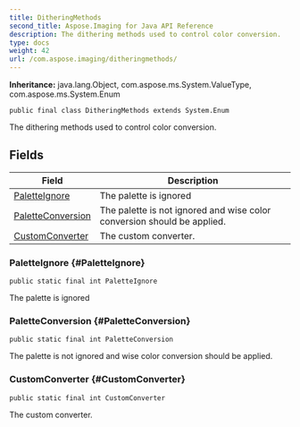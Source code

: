 ```yaml
---
title: DitheringMethods
second_title: Aspose.Imaging for Java API Reference
description: The dithering methods used to control color conversion.
type: docs
weight: 42
url: /com.aspose.imaging/ditheringmethods/
---
```

**Inheritance:**
java.lang.Object, com.aspose.ms.System.ValueType, com.aspose.ms.System.Enum
```
public final class DitheringMethods extends System.Enum
```

The dithering methods used to control color conversion.
## Fields

| Field | Description |
| --- | --- |
| [PaletteIgnore](#PaletteIgnore) | The palette is ignored |
| [PaletteConversion](#PaletteConversion) | The palette is not ignored and wise color conversion should be applied. |
| [CustomConverter](#CustomConverter) | The custom converter. |
### PaletteIgnore {#PaletteIgnore}
```
public static final int PaletteIgnore
```


The palette is ignored

### PaletteConversion {#PaletteConversion}
```
public static final int PaletteConversion
```


The palette is not ignored and wise color conversion should be applied.

### CustomConverter {#CustomConverter}
```
public static final int CustomConverter
```


The custom converter.


